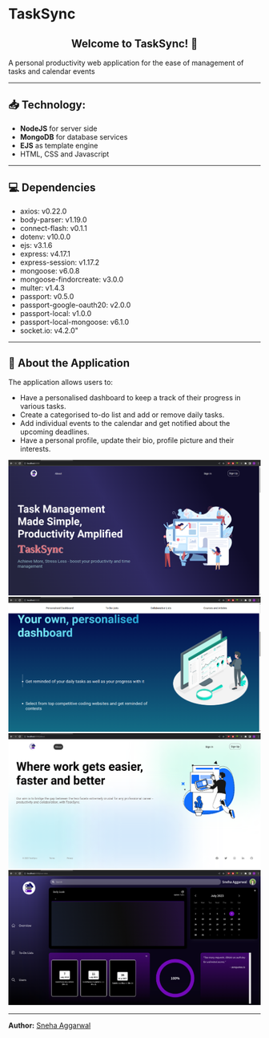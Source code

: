 # TaskSync

<h2 align="center">Welcome to TaskSync! 💜</h2>

A personal productivity web application for the ease of management of tasks and calendar events 
<hr>

## 📥 Technology:

<ul>
    <li><b>NodeJS</b> for server side</li>
    <li><b>MongoDB</b> for database services</li>
    <li><b>EJS</b> as template engine</li>
    <li>HTML, CSS and Javascript</li>
</ul>

<hr>

## 💻 Dependencies

<ul>
    <li>axios: v0.22.0</li>
    <li>body-parser: v1.19.0</li>
    <li>connect-flash: v0.1.1</li>
    <li>dotenv: v10.0.0</li>
    <li>ejs: v3.1.6</li>
    <li>express: v4.17.1</li>
    <li>express-session: v1.17.2</li>
    <li>mongoose: v6.0.8</li>
    <li>mongoose-findorcreate: v3.0.0</li>
    <li>multer: v1.4.3</li>
    <li>passport: v0.5.0</li>
    <li>passport-google-oauth20: v2.0.0</li>
    <li>passport-local: v1.0.0</li>
    <li>passport-local-mongoose: v6.1.0</li>
    <li>socket.io: v4.2.0"</li>
</ul>

<hr>

## 📕 About the Application

The application allows users to:
<ul>
    <li>Have a personalised dashboard to keep a track of their progress in various tasks.</li>
    <li>Create a categorised to-do list and add or remove daily tasks.</li>
    <li>Add individual events to the calendar and get notified about the upcoming deadlines.</li>
    <li>Have a personal profile, update their bio, profile picture and their interests.</li>
    
</ul>

<img src = "/ss/Homepage.png">
<img src = "/ss/Homepage-2.png">
<img src = "/ss/Aboutpage.png">
<img src = "/ss/Dashboard.png">


<hr>

**Author:** [Sneha Aggarwal](https://github.com/codebraker7)